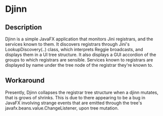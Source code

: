 # Djinn

## Description

Djinn is a simple JavaFX application that monitors Jini registrars, and the
services known to them. It discovers registrars through Jini's
LookupDiscovery(..) class, which interprets Reggie broadcasts, and
displays them in a UI tree structure. It also displays a GUI accordion of the
groups to which registrars are sensible. Services known to registrars are
displayed by name under the tree node of the registrar they're known to.

## Workaround

Presently, Djinn collapses the registrar tree structure when a djinn mutates,
that is grows of shrinks. This is due to there appearing to be a bug in
JavaFX involving strange events that are emitted through the tree's
javafx.beans.value.ChangeListener, upon tree mutation.
